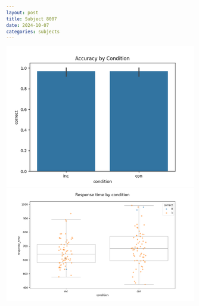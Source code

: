 ```yaml
---
layout: post
title: Subject 8007
date: 2024-10-07
categories: subjects
---
```


![](data/8007/run-6/8007_NF_acc.png)
![](data/8007/run-6/8007_NF_rt.png)
